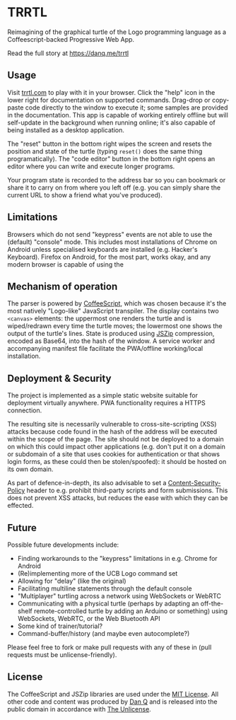 TRRTL
=====

Reimagining of the graphical turtle of the Logo programming language as a Coffeescript-backed Progressive Web App.

Read the full story at https://danq.me/trrtl

## Usage

Visit [trrtl.com](https://trrtl.com/) to play with it in your browser. Click the "help" icon in the lower right for documentation on supported commands. Drag-drop or copy-paste code directly to the window to execute it; some samples are provided in the documentation. This app is capable of working entirely offline but will self-update in the background when running online; it's also capable of being installed as a desktop application.

The "reset" button in the bottom right wipes the screen and resets the position and state of the turtle (typing `reset()` does the same thing programatically). The "code editor" button in the bottom right opens an editor where you can write and execute longer programs.

Your program state is recorded to the address bar so you can bookmark or share it to carry on from where you left off (e.g. you can simply share the current URL to show a friend what you've produced).

## Limitations

Browsers which do not send "keypress" events are not able to use the (default) "console" mode. This includes most installations of Chrome on Android unless specialised keyboards are installed (e.g. Hacker's Keyboard). Firefox on Android, for the most part, works okay, and any modern browser is capable of using the 

## Mechanism of operation

The parser is powered by [CoffeeScript](https://coffeescript.org/), which was chosen because it's the most natively "Logo-like" JavaScript transpiler. The display contains two `<canvas>` elements: the uppermost one renders the turtle and is wiped/redrawn every time the turtle moves; the lowermost one shows the output of the turtle's lines. State is produced using [JSZip](https://stuk.github.io/jszip/) compression, encoded as Base64, into the hash of the window. A service worker and accompanying manifest file facilitate the PWA/offline working/local installation.

## Deployment & Security

The project is implemented as a simple static website suitable for deployment virtually anywhere. PWA functionality requires a HTTPS connection.

The resulting site is necessarily vulnerable to cross-site-scripting (XSS) attacks because code found in the hash of the address will be executed within the scope of the page. The site should not be deployed to a domain on which this could impact other applications (e.g. don't put it on a domain or subdomain of a site that uses cookies for authentication or that shows login forms, as these could then be stolen/spoofed): it should be hosted on its own domain.

As part of defence-in-depth, its also advisable to set a [Content-Security-Policy](https://content-security-policy.com/) header to e.g. prohibit third-party scripts and form submissions. This does not prevent XSS attacks, but reduces the ease with which they can be effected.

## Future

Possible future developments include:

* Finding workarounds to the "keypress" limitations in e.g. Chrome for Android
* (Re)implementing more of the UCB Logo command set
* Allowing for "delay" (like the original)
* Facilitating multiline statements through the default console
* "Multiplayer" turtling across a network using WebSockets or WebRTC
* Communicating with a physical turtle (perhaps by adapting an off-the-shelf remote-controlled turtle by adding an Arduino or something) using WebSockets, WebRTC, or the Web Bluetooth API
* Some kind of trainer/tutorial?
* Command-buffer/history (and maybe even autocomplete?)

Please feel free to fork or make pull requests with any of these in (pull requests must be unlicense-friendly).

## License

The CoffeeScript and JSZip libraries are used under the [MIT License](https://opensource.org/licenses/MIT). All other code and content was produced by [Dan Q](https://danq.me/) and is released into the public domain in accordance with [The Unlicense](https://unlicense.org/).
